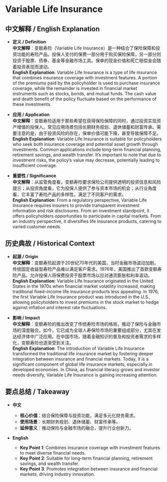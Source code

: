 # Variable Life Insurance

## 中文解释 / English Explanation

* **定义 / Definition**  
  **中文解释**：变额寿险（Variable Life Insurance）是一种结合了保险保障和投资功能的寿险产品。投保人支付的保费一部分用于购买保险保障，另一部分则投资于股票、债券、基金等金融市场工具。保单的现金价值和死亡赔偿金会随着投资表现而波动。  
  **English Explanation**: Variable Life Insurance is a type of life insurance that combines insurance coverage with investment features. A portion of the premiums paid by the policyholder is used to purchase insurance coverage, while the remainder is invested in financial market instruments such as stocks, bonds, and mutual funds. The cash value and death benefit of the policy fluctuate based on the performance of these investments.

* **应用 / Application**  
  **中文解释**：变额寿险适用于那些希望在获得保险保障的同时，通过投资实现资产增值的投保人。常见应用场景包括长期财务规划、退休储蓄和财富传承。需要注意的是，由于投资风险的存在，保单价值可能下降，甚至导致保障不足。  
  **English Explanation**: Variable Life Insurance is suitable for policyholders who seek both insurance coverage and potential asset growth through investments. Common applications include long-term financial planning, retirement savings, and wealth transfer. It’s important to note that due to investment risks, the policy’s value may decrease, potentially leading to insufficient coverage.

* **重要性 / Significance**  
  **中文解释**：从监管角度看，变额寿险要求保险公司提供透明的投资信息和风险提示；从投资角度看，它为投保人提供了参与资本市场的机会；从行业角度看，它丰富了寿险产品的多样性，满足了不同客户的需求。  
  **English Explanation**: From a regulatory perspective, Variable Life Insurance requires insurers to provide transparent investment information and risk disclosures. From an investment standpoint, it offers policyholders opportunities to participate in capital markets. From an industry perspective, it diversifies life insurance products, catering to varied customer needs.

## 历史典故 / Historical Context

* **起源 / Origin**  
  **中文解释**：变额寿险起源于20世纪70年代的美国，当时金融市场波动加剧，传统固定收益型寿险产品难以满足客户需求。1976年，美国推出了首款变额寿险产品，允许投保人将保费投资于股票市场以应对通货膨胀和利率波动。  
  **English Explanation**: Variable Life Insurance originated in the United States in the 1970s when financial market volatility increased, making traditional fixed-income life insurance products less appealing. In 1976, the first Variable Life Insurance product was introduced in the U.S., allowing policyholders to invest premiums in the stock market to hedge against inflation and interest rate fluctuations.

* **影响 / Impact**  
  **中文解释**：变额寿险的推出改变了传统寿险市场的格局，推动了保险与金融市场的深度融合。如今，它已成为全球人寿保险市场的重要组成部分，尤其在发达经济体中广泛应用。在中国市场，随着金融知识的普及和投资者需求的多样化，变额寿险也逐渐受到关注。  
  **English Explanation**: The introduction of Variable Life Insurance transformed the traditional life insurance market by fostering deeper integration between insurance and financial markets. Today, it is a significant component of global life insurance markets, especially in developed economies. In China, as financial literacy grows and investor needs diversify, Variable Life Insurance is gaining increasing attention.

## 要点总结 / Takeaway

* **中文**  
  - **核心价值**：结合保险保障与投资功能，满足多元化财务需求。  
  - **使用场景**：长期财务规划、退休储蓄、财富传承等。  
  - **延伸意义**：推动保险与金融市场的融合，提升行业创新力。

* **English**  
  - **Key Point 1**: Combines insurance coverage with investment features to meet diverse financial needs.  
  - **Key Point 2**: Suitable for long-term financial planning, retirement savings, and wealth transfer.  
  - **Key Point 3**: Promotes integration between insurance and financial markets, driving industry innovation.